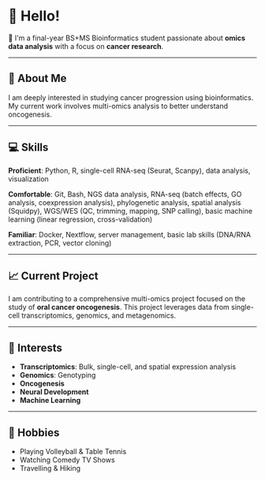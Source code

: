 # 👋 Hello!

🚀 I'm a final-year BS+MS Bioinformatics student passionate about **omics data analysis** with a focus on **cancer research**.

---

## 🧬 About Me
I am deeply interested in studying cancer progression using bioinformatics. My current work involves multi-omics analysis to better understand oncogenesis.

---

## 💻 Skills
**Proficient**: Python, R, single-cell RNA-seq (Seurat, Scanpy), data analysis, visualization  

**Comfortable**: Git, Bash, NGS data analysis, RNA-seq (batch effects, GO analysis, coexpression analysis), phylogenetic analysis, spatial analysis (Squidpy), WGS/WES (QC, trimming, mapping, SNP calling), basic machine learning (linear regression, cross-validation)  

**Familiar**: Docker, Nextflow, server management, basic lab skills (DNA/RNA extraction, PCR, vector cloning)

---

## 📈 Current Project
I am contributing to a comprehensive multi-omics project focused on the study of **oral cancer oncogenesis**. This project leverages data from single-cell transcriptomics, genomics, and metagenomics.

---

## 🌱 Interests
- **Transcriptomics**: Bulk, single-cell, and spatial expression analysis
- **Genomics**: Genotyping
- **Oncogenesis**
- **Neural Development**
- **Machine Learning**

---

## 🎯 Hobbies
- Playing Volleyball & Table Tennis
- Watching Comedy TV Shows
- Travelling & Hiking
